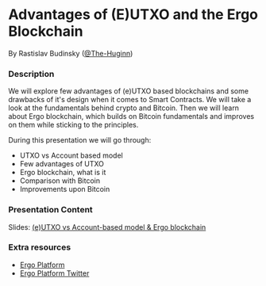 
# Advantages of (E)UTXO and the Ergo Blockchain
 
By Rastislav Budinsky ([@The-Huginn](https://github.com/The-Huginn))


### Description

We will explore few advantages of (e)UTXO based blockchains and some drawbacks of it's design when it comes to Smart Contracts. We will take a look at the fundamentals behind crypto and Bitcoin. Then we will learn about Ergo blockchain, which builds on Bitcoin fundamentals and improves on them while sticking to the principles.

During this presentation we will go through:

- UTXO vs Account based model
- Few advantages of UTXO
- Ergo blockchain, what is it
- Comparison with Bitcoin
- Improvements upon Bitcoin

### Presentation Content
 
Slides: [(e)UTXO vs Account-based model & Ergo blockchain](https://docs.google.com/presentation/d/13GHnxYBKiU8rgKoHYwZyKpzQSqKUTDQQlnZok87hmXs/edit?usp=sharing)


### Extra resources

- [Ergo Platform](https://ergoplatform.org/en/)
- [Ergo Platform Twitter](https://twitter.com/ergoplatformorg)